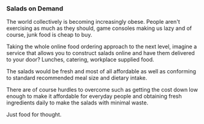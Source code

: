 ### Salads on Demand

The world collectively is becoming increasingly obese. People aren't exercising as much as they should, game consoles making us lazy and of course, junk food is cheap to buy.

Taking the whole online food ordering approach to the next level, imagine a service that allows you to construct salads online and have them delivered to your door? Lunches, catering, workplace supplied food.

The salads would be fresh and most of all affordable as well as conforming to standard recommended meal size and dietary intake.

There are of course hurdles to overcome such as getting the cost down low enough to make it affordable for everyday people and obtaining fresh ingredients daily to make the salads with minimal waste.

Just food for thought.
